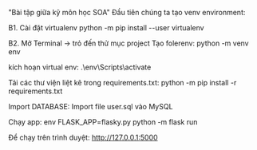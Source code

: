 "Bài tập giữa kỹ môn học SOA" 
Đầu tiên chúng ta tạo venv environment:

B1. Cài đặt virtualenv
python -m pip install --user virtualenv

B2. Mở Terminal -> trỏ đến thử mục project
Tạo folerenv: 
python -m venv env

kích hoạn virtual env: 
.\env\Scripts\activate

Tải các thư viện liệt kê trong requirements.txt: 
python -m pip install -r requirements.txt

Import DATABASE:
Import file user.sql vào MySQL

Chạy app: 
env FLASK_APP=flasky.py python -m flask run



Để chạy trên trình duyệt: 
http://127.0.0.1:5000
